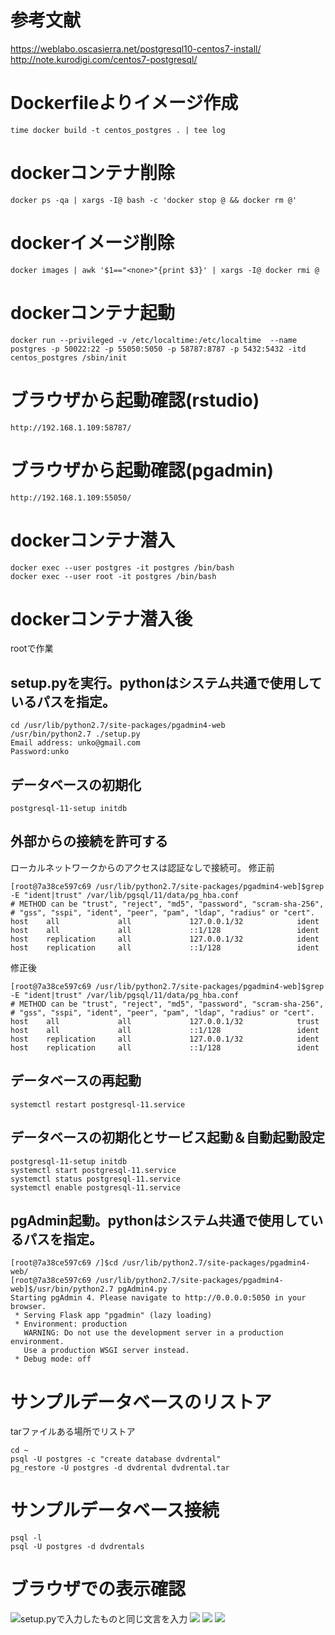 # 参考文献
https://weblabo.oscasierra.net/postgresql10-centos7-install/
http://note.kurodigi.com/centos7-postgresql/


# Dockerfileよりイメージ作成
```
time docker build -t centos_postgres . | tee log
```

# dockerコンテナ削除
```
docker ps -qa | xargs -I@ bash -c 'docker stop @ && docker rm @'
```

# dockerイメージ削除
```
docker images | awk '$1=="<none>"{print $3}' | xargs -I@ docker rmi @
```

# dockerコンテナ起動
```
docker run --privileged -v /etc/localtime:/etc/localtime  --name postgres -p 50022:22 -p 55050:5050 -p 58787:8787 -p 5432:5432 -itd centos_postgres /sbin/init
```

# ブラウザから起動確認(rstudio)
```
http://192.168.1.109:58787/
```

# ブラウザから起動確認(pgadmin)
```
http://192.168.1.109:55050/
```

# dockerコンテナ潜入
```
docker exec --user postgres -it postgres /bin/bash
docker exec --user root -it postgres /bin/bash
```

# dockerコンテナ潜入後
rootで作業
## setup.pyを実行。pythonはシステム共通で使用しているパスを指定。
```
cd /usr/lib/python2.7/site-packages/pgadmin4-web
/usr/bin/python2.7 ./setup.py
Email address: unko@gmail.com
Password:unko
```
## データベースの初期化
```
postgresql-11-setup initdb
``` 
## 外部からの接続を許可する
ローカルネットワークからのアクセスは認証なしで接続可。
修正前
```
[root@7a38ce597c69 /usr/lib/python2.7/site-packages/pgadmin4-web]$grep -E "ident|trust" /var/lib/pgsql/11/data/pg_hba.conf
# METHOD can be "trust", "reject", "md5", "password", "scram-sha-256",
# "gss", "sspi", "ident", "peer", "pam", "ldap", "radius" or "cert".
host    all             all             127.0.0.1/32            ident
host    all             all             ::1/128                 ident
host    replication     all             127.0.0.1/32            ident
host    replication     all             ::1/128                 ident
```
修正後
```
[root@7a38ce597c69 /usr/lib/python2.7/site-packages/pgadmin4-web]$grep -E "ident|trust" /var/lib/pgsql/11/data/pg_hba.conf
# METHOD can be "trust", "reject", "md5", "password", "scram-sha-256",
# "gss", "sspi", "ident", "peer", "pam", "ldap", "radius" or "cert".
host    all             all             127.0.0.1/32            trust
host    all             all             ::1/128                 ident
host    replication     all             127.0.0.1/32            ident
host    replication     all             ::1/128                 ident
```

## データベースの再起動
```
systemctl restart postgresql-11.service
```

## データベースの初期化とサービス起動＆自動起動設定
```
postgresql-11-setup initdb
systemctl start postgresql-11.service
systemctl status postgresql-11.service
systemctl enable postgresql-11.service
``` 
## pgAdmin起動。pythonはシステム共通で使用しているパスを指定。
```
[root@7a38ce597c69 /]$cd /usr/lib/python2.7/site-packages/pgadmin4-web/
[root@7a38ce597c69 /usr/lib/python2.7/site-packages/pgadmin4-web]$/usr/bin/python2.7 pgAdmin4.py
Starting pgAdmin 4. Please navigate to http://0.0.0.0:5050 in your browser.
 * Serving Flask app "pgadmin" (lazy loading)
 * Environment: production
   WARNING: Do not use the development server in a production environment.
   Use a production WSGI server instead.
 * Debug mode: off
``` 

# サンプルデータベースのリストア
tarファイルある場所でリストア
```
cd ~
psql -U postgres -c "create database dvdrental"
pg_restore -U postgres -d dvdrental dvdrental.tar
```

# サンプルデータベース接続
```
psql -l
psql -U postgres -d dvdrentals
```

# ブラウザでの表示確認

![setup.pyで入力したものと同じ文言を入力](./0.png)
![](./1.png)
![](./2.png)
![](./3.png)
